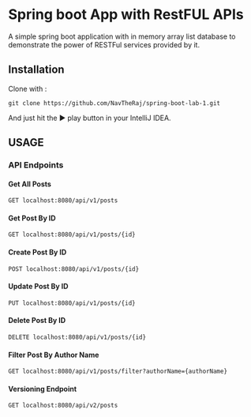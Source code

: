 
# Spring boot App with RestFUL APIs

A simple spring boot application with in memory array list database to demonstrate 
the power of RESTFul services provided by it.


## Installation

Clone with :

```
git clone https://github.com/NavTheRaj/spring-boot-lab-1.git
```
And just hit the ▶ play button in your IntelliJ IDEA.

## USAGE
### API Endpoints
#### Get All Posts
```
GET localhost:8080/api/v1/posts
```
#### Get Post By ID
```
GET localhost:8080/api/v1/posts/{id}
```
#### Create Post By ID
```
POST localhost:8080/api/v1/posts/{id}
```
#### Update Post By ID
```
PUT localhost:8080/api/v1/posts/{id}
```
#### Delete Post By ID
```
DELETE localhost:8080/api/v1/posts/{id}
```
#### Filter Post By Author Name
```
GET localhost:8080/api/v1/posts/filter?authorName={authorName}
```
#### Versioning Endpoint
```
GET localhost:8080/api/v2/posts
```

 

